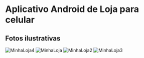 # Aplicativo Android de Loja para celular

## Fotos ilustrativas
 
![MinhaLoja4](https://github.com/MateusMaccos/android-mobile-shop/assets/75508372/67793989-e578-4996-a35a-7d984d0a46e4)
![MinhaLoja](https://github.com/MateusMaccos/android-mobile-shop/assets/75508372/ef04733a-3bcd-4780-9630-4f66a9d22339)
![MinhaLoja2](https://github.com/MateusMaccos/android-mobile-shop/assets/75508372/0bba54a6-d2c2-4ebd-b0cf-494514d63472)
![MinhaLoja3](https://github.com/MateusMaccos/android-mobile-shop/assets/75508372/e073b089-4aba-4509-b1f0-1cb802e5f25b)
